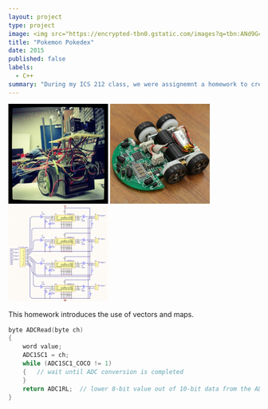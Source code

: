 ```yaml
---
layout: project
type: project
image: <img src="https://encrypted-tbn0.gstatic.com/images?q=tbn:ANd9GcRNggEtagHz85kQ5Y2FQPwNAFOY93sAVu7B_w&s">
title: "Pokemon Pokedex"
date: 2015
published: false
labels:
  - C++
summary: "During my ICS 212 class, we were assignemnt a homework to create a functional Pokemon Pokedex in C++."
---
```


<div class="text-center p-4">
  <img width="200px" src="../img/micromouse/micromouse-robot.png" class="img-thumbnail" >
  <img width="200px" src="../img/micromouse/micromouse-robot-2.jpg" class="img-thumbnail" >
  <img width="200px" src="../img/micromouse/micromouse-circuit.png" class="img-thumbnail" >
</div>

This homework introduces the use of vectors and maps.

```cpp
byte ADCRead(byte ch)
{
    word value;
    ADC1SC1 = ch;
    while (ADC1SC1_COCO != 1)
    {   // wait until ADC conversion is completed   
    }
    return ADC1RL;  // lower 8-bit value out of 10-bit data from the ADC
}
```
